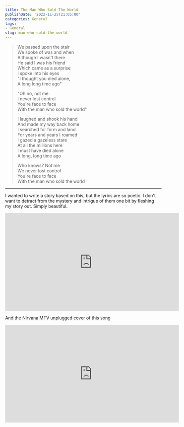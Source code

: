```yaml
---
title: The Man Who Sold The World
publishDate: '2022-11-25T21:05:00'
categories: General
tags:
- General
slug: man-who-sold-the-world
---
```


> We passed upon the stair<br>
> We spoke of was and when<br>
> Although I wasn't there<br>
> He said I was his friend<br>
> Which came as a surprise<br>
> I spoke into his eyes<br>
> "I thought you died alone,<br>
> A long long time ago"<br>
> 
> "Oh no, not me<br>
> I never lost control<br>
> You're face to face<br>
> With the man who sold the world"<br>
> 
> I laughed and shook his hand<br>
> And made my way back home<br>
> I searched for form and land<br>
> For years and years I roamed<br>
> I gazed a gazeless stare<br>
> At all the millions here<br>
> I must have died alone<br>
> A long, long time ago<br>
> 
> Who knows? Not me<br>
> We never lost control<br>
> You're face to face<br>
> With the man who sold the world<br>

----

I wanted to write a story based on this, but the lyrics are so poetic. I don't 
want to detract from the mystery and intrigue of them one bit by fleshing my 
story out. Simply beautiful.

<iframe width="560" height="315" src="https://www.youtube-nocookie.com/embed/SmTy_bweehQ" title="YouTube video player" frameborder="0" allow="accelerometer; autoplay; clipboard-write; encrypted-media; gyroscope; picture-in-picture" allowfullscreen></iframe>

And the Nirvana MTV unplugged cover of this song

<iframe width="560" height="315" src="https://www.youtube-nocookie.com/embed/fregObNcHC8" title="YouTube video player" frameborder="0" allow="accelerometer; autoplay; clipboard-write; encrypted-media; gyroscope; picture-in-picture" allowfullscreen></iframe>
